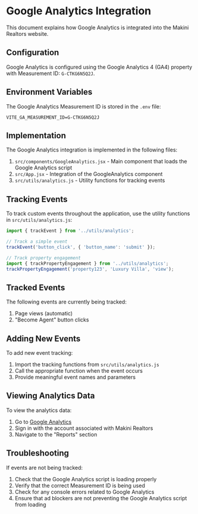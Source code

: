 # Google Analytics Integration

This document explains how Google Analytics is integrated into the Makini Realtors website.

## Configuration

Google Analytics is configured using the Google Analytics 4 (GA4) property with Measurement ID: `G-CTKG6N5Q2J`.

## Environment Variables

The Google Analytics Measurement ID is stored in the `.env` file:

```
VITE_GA_MEASUREMENT_ID=G-CTKG6N5Q2J
```

## Implementation

The Google Analytics integration is implemented in the following files:

1. `src/components/GoogleAnalytics.jsx` - Main component that loads the Google Analytics script
2. `src/App.jsx` - Integration of the GoogleAnalytics component
3. `src/utils/analytics.js` - Utility functions for tracking events

## Tracking Events

To track custom events throughout the application, use the utility functions in `src/utils/analytics.js`:

```javascript
import { trackEvent } from '../utils/analytics';

// Track a simple event
trackEvent('button_click', { 'button_name': 'submit' });

// Track property engagement
import { trackPropertyEngagement } from '../utils/analytics';
trackPropertyEngagement('property123', 'Luxury Villa', 'view');
```

## Tracked Events

The following events are currently being tracked:

1. Page views (automatic)
2. "Become Agent" button clicks

## Adding New Events

To add new event tracking:

1. Import the tracking functions from `src/utils/analytics.js`
2. Call the appropriate function when the event occurs
3. Provide meaningful event names and parameters

## Viewing Analytics Data

To view the analytics data:

1. Go to [Google Analytics](https://analytics.google.com/)
2. Sign in with the account associated with Makini Realtors
3. Navigate to the "Reports" section

## Troubleshooting

If events are not being tracked:

1. Check that the Google Analytics script is loading properly
2. Verify that the correct Measurement ID is being used
3. Check for any console errors related to Google Analytics
4. Ensure that ad blockers are not preventing the Google Analytics script from loading
